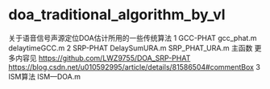 # doa_traditional_algorithm_by_vl
关于语音信号声源定位DOA估计所用的一些传统算法
1 GCC-PHAT
          gcc_phat.m
          delaytimeGCC.m
2 SRP-PHAT
          DelaySumURA.m
          SRP_PHAT_URA.m  主函数
更多内容见 https://github.com/LWZ9755/DOA_SRP-PHAT
          https://blog.csdn.net/u010592995/article/details/81586504#commentBox
3 ISM算法
          ISM—DOA.m
